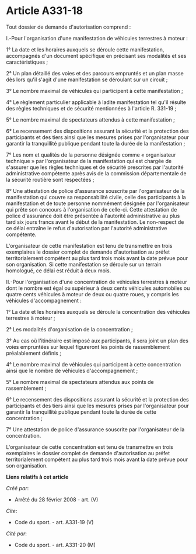 # Article A331-18

Tout dossier de demande d'autorisation comprend : 

I.-Pour l'organisation d'une manifestation de véhicules terrestres à moteur : 

1° La date et les horaires auxquels se déroule cette manifestation, accompagnés d'un document spécifique en précisant ses
modalités et ses caractéristiques ; 

2° Un plan détaillé des voies et des parcours empruntés et un plan masse dès lors qu'il s'agit d'une manifestation se
déroulant sur un circuit ; 

3° Le nombre maximal de véhicules qui participent à cette manifestation ; 

4° Le règlement particulier applicable à ladite manifestation tel qu'il résulte des règles techniques et de sécurité
mentionnées à l'article R. 331-19 ; 

5° Le nombre maximal de spectateurs attendus à cette manifestation ; 

6° Le recensement des dispositions assurant la sécurité et la protection des participants et des tiers ainsi que les mesures
prises par l'organisateur pour garantir la tranquillité publique pendant toute la durée de la manifestation ; 

7° Les nom et qualités de la personne désignée comme « organisateur technique » par l'organisateur de la manifestation qui
est chargée de s'assurer que les règles techniques et de sécurité prescrites par l'autorité administrative compétente après
avis de la commission départementale de la sécurité routière sont respectées ; 

8° Une attestation de police d'assurance souscrite par l'organisateur de la manifestation qui couvre sa responsabilité
civile, celle des participants à la manifestation et de toute personne nommément désignée par l'organisateur qui prête son
concours à l'organisation de celle-ci. Cette attestation de police d'assurance doit être présentée à l'autorité
administrative au plus tard six jours francs avant le début de la manifestation. Le non-respect de ce délai entraîne le refus
d'autorisation par l'autorité administrative compétente.

L'organisateur de cette manifestation est tenu de transmettre en trois exemplaires le dossier complet de demande
d'autorisation au préfet territorialement compétent au plus tard trois mois avant la date prévue pour son organisation. Si
cette manifestation se déroule sur un terrain homologué, ce délai est réduit à deux mois. 

II.-Pour l'organisation d'une concentration de véhicules terrestres à moteur dont le nombre est égal ou supérieur à deux
cents véhicules automobiles ou quatre cents véhicules à moteur de deux ou quatre roues, y compris les véhicules
d'accompagnement : 

1° La date et les horaires auxquels se déroule la concentration des véhicules terrestres à moteur ; 

2° Les modalités d'organisation de la concentration ; 

3° Au cas où l'itinéraire est imposé aux participants, il sera joint un plan des voies empruntées sur lequel figureront les
points de rassemblement préalablement définis ; 

4° Le nombre maximal de véhicules qui participent à cette concentration ainsi que le nombre de véhicules d'accompagnement ; 

5° Le nombre maximal de spectateurs attendus aux points de rassemblement ; 

6° Le recensement des dispositions assurant la sécurité et la protection des participants et des tiers ainsi que les mesures
prises par l'organisateur pour garantir la tranquillité publique pendant toute la durée de cette concentration ; 

7° Une attestation de police d'assurance souscrite par l'organisateur de la concentration.

L'organisateur de cette concentration est tenu de transmettre en trois exemplaires le dossier complet de demande
d'autorisation au préfet territorialement compétent au plus tard trois mois avant la date prévue pour son organisation.

**Liens relatifs à cet article**

_Créé par_:

  - Arrêté du 28 février 2008 - art. (V)

_Cite_:

  - Code du sport. - art. A331-19 (V)

_Cité par_:

  - Code du sport. - art. A331-20 (M)
